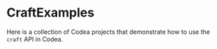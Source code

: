 # CraftExamples
Here is a collection of Codea projects that demonstrate how to use the `craft` API in Codea.
